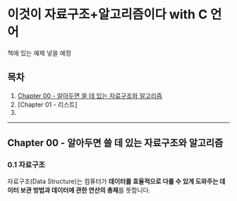 # 이것이 자료구조+알고리즘이다 with C 언어

책에 있는 예제 넣을 예정

## 목차  
1. [Chapter 00 - 알아두면 쓸 데 있는 자료구조와 알고리즘](Chapter-00---알아두면-쓸-데-있는-자료구조와-알고리즘)
2. [Chapter 01 - 리스트]
3. 


---  
## Chapter 00 - 알아두면 쓸 데 있는 자료구조와 알고리즘
### 0.1 자료구조

자료구조(Data Structure)는 컴퓨터가 **데이터를 효율적으로 다룰 수 있게 도와주는 데이터 보관 방법과 데이터에 관한 연산의 총체**를 뜻합니다.  
